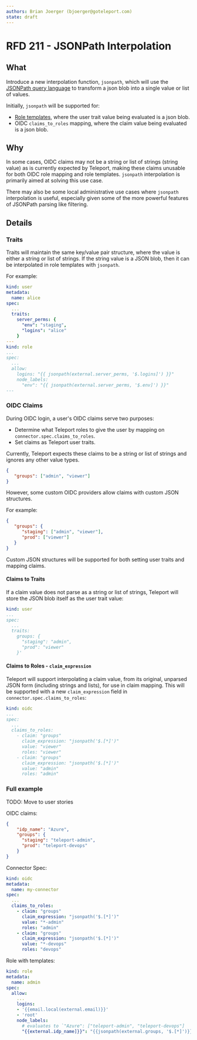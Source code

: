 ```yaml
---
authors: Brian Joerger (bjoerger@goteleport.com)
state: draft
---
```


# RFD 211 - JSONPath Interpolation

## What

Introduce a new interpolation function, `jsonpath`, which will use the
[JSONPath query language](https://www.rfc-editor.org/rfc/rfc9535.html)
to transform a json blob into a single value or list of values.

Initially, `jsonpath` will be supported for:

- [Role templates](https://goteleport.com/docs/admin-guides/access-controls/guides/role-templates/#interpolation-rules),
  where the user trait value being evaluated is a json blob.
- OIDC `claims_to_roles` mapping, where the claim value being evaluated is a json blob.

## Why

In some cases, OIDC claims may not be a string or list of strings (string value)
as is currently expected by Teleport, making these claims unusable for both OIDC
role mapping and role templates. `jsonpath` interpolation is primarily aimed at
solving this use case.

There may also be some local administrative use cases where `jsonpath`
interpolation is useful, especially given some of the more powerful features
of JSONPath parsing like filtering.

## Details

### Traits

Traits will maintain the same key/value pair structure, where the value is either
a string or list of strings. If the string value is a JSON blob, then it can be
interpolated in role templates with `jsonpath`.

For example:

```yaml
kind: user
metadata:
  name: alice
spec:
  ...
  traits:
    server_perms: {
      "env": "staging",
      "logins": "alice"
    }
---
kind: role
...
spec:
  ...
  allow:
    logins: "{{ jsonpath(external.server_perms, '$.logins]') }}"
    node_labels:
      "env": "{{ jsonpath(external.server_perms, '$.env]') }}"
---
```

### OIDC Claims

During OIDC login, a user's OIDC claims serve two purposes:

- Determine what Teleport roles to give the user by mapping on `connector.spec.claims_to_roles`.
- Set claims as Teleport user traits.

Currently, Teleport expects these claims to be a string or list of strings and
ignores any other value types.

```json
{
   "groups": ["admin", "viewer"]
}
```

However, some custom OIDC providers allow claims with custom JSON structures.

For example:

```json
{
   "groups": {
      "staging": ["admin", "viewer"],
      "prod": ["viewer"]
   }
}
```

Custom JSON structures will be supported for both setting user traits and
mapping claims.

#### Claims to Traits

If a claim value does not parse as a string or list of strings, Teleport will
store the JSON blob itself as the user trait value:

```yaml
kind: user
...
spec:
  ...
  traits:
    groups: {
      "staging": "admin",
      "prod": "viewer"
    }'
```

#### Claims to Roles - `claim_expression`

Teleport will support interpolating a claim value, from its original, unparsed
JSON form (including strings and lists), for use in claim mapping. This will
be supported with a new `claim_expression` field in `connector.spec.claims_to_roles`:

```yaml
kind: oidc 
...
spec:
  ...
  claims_to_roles:
    - claim: "groups"
      claim_expression: "jsonpath('$.[*]')"
      value: "viewer"
      roles: "viewer"
    - claim: "groups"
      claim_expression: "jsonpath('$.[*]')"
      value: "admin"
      roles: "admin"
```

### Full example

TODO: Move to user stories

OIDC claims:

```json
{
    "idp_name": "Azure",
    "groups": {
      "staging": "teleport-admin",
      "prod": "teleport-devops"
    }
}
```

Connector Spec:

```yaml
kind: oidc 
metadata:
  name: my-connector
spec:
  ...
  claims_to_roles:
    - claim: "groups"
      claim_expression: "jsonpath('$.[*]')"
      value: "*-admin"
      roles: "admin"
    - claim: "groups"
      claim_expression: "jsonpath('$.[*]')"
      value: "*-devops"
      roles: "devops"
```

Role with templates:

```yaml
kind: role
metadata:
  name: admin
spec:
  allow:
    ...
    logins: 
    - '{{email.local(external.email)}}'
    - 'root'
    node_labels: 
      # evaluates to `"Azure": ["teleport-admin", "teleport-devops"]
      "{{external.idp_name]}}": "{{jsonpath(external.groups, '$.[*]')}}
```
